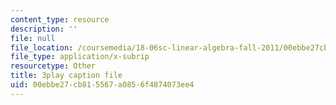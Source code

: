 ```yaml
---
content_type: resource
description: ''
file: null
file_location: /coursemedia/18-06sc-linear-algebra-fall-2011/00ebbe27cb815567a0856f4874073ee4_5IGTFgPqlkw.vtt
file_type: application/x-subrip
resourcetype: Other
title: 3play caption file
uid: 00ebbe27-cb81-5567-a085-6f4874073ee4
---
```


